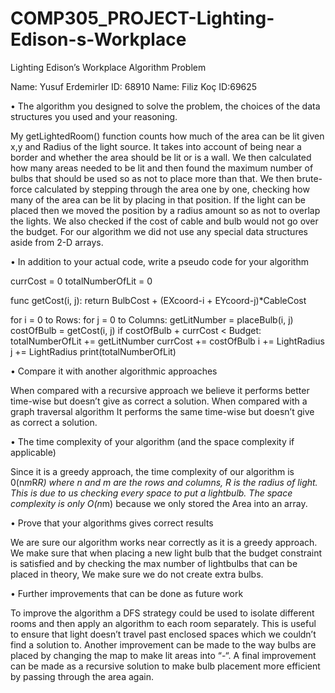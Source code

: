 # COMP305_PROJECT-Lighting-Edison-s-Workplace
Lighting Edison’s Workplace Algorithm Problem

Name: Yusuf Erdemirler ID: 68910
Name: Filiz Koç ID:69625

• The algorithm you designed to solve the problem, the choices of the data structures you used and your reasoning. 

My getLightedRoom() function counts how much of the area can be lit given x,y and Radius of the light source. It takes into account of being near a border and whether the area should be lit or is a wall. We then calculated how many areas needed to be lit and then found the maximum number of bulbs that should be used so as not to place more than that. We then brute-force calculated by stepping through the area one by one, checking how many of the area can be lit by placing in that position. If the light can be placed then we moved the position by a radius amount so as not to overlap the lights. We also checked if the cost of cable and bulb would not go over the budget. For our algorithm we did not use any special data structures aside from 2-D arrays.

• In addition to your actual code, write a pseudo code for your algorithm 

currCost = 0
totalNumberOfLit = 0

func getCost(i, j):
	return BulbCost + (EXcoord-i + EYcoord-j)*CableCost

for i = 0 to Rows:
	for j = 0 to Columns:
		getLitNumber = placeBulb(i, j)
		costOfBulb = getCost(i, j)
		if costOfBulb + currCost < Budget:
			totalNumberOfLit += getLitNumber
			currCost += costOfBulb
			i += LightRadius
			j += LightRadius 
print(totalNumberOfLit)

• Compare it with another algorithmic approaches 

When compared with a recursive approach we believe it performs better time-wise but doesn’t give as correct a solution. When compared with a graph traversal algorithm It performs the same time-wise but doesn’t give as correct a solution.

• The time complexity of your algorithm (and the space complexity if applicable) 

Since it is a greedy approach, the time complexity of our algorithm is 0(n*m*R*R) where n and m are the rows and columns, R is the radius of light. This is due to us checking every space to put a lightbulb. The space complexity is only O(n*m) because we only stored the Area into an array.

• Prove that your algorithms gives correct results 

We are sure our algorithm works near correctly as it is a greedy approach. We make sure that when placing a new light bulb that the budget constraint is satisfied and by checking the max number of lightbulbs that can be placed in theory, We make sure we do not create extra bulbs.

• Further improvements that can be done as future work

To improve the algorithm a DFS strategy could be used to isolate different rooms and then apply an algorithm to each room separately. This is useful to ensure that light doesn’t travel past enclosed spaces which we couldn’t find a solution to. Another improvement can be made to the way bulbs are placed by changing the map to make lit areas into “-“. A final improvement can be made as a recursive solution to make bulb placement more efficient by passing through the area again.
